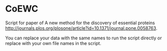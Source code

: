 # CoEWC

Script for paper of A new method for the discovery of essential proteins http://journals.plos.org/plosone/article?id=10.1371/journal.pone.0058763. 


You can replace your data with the same names to run the script directly or replace with your own file names in the script.
